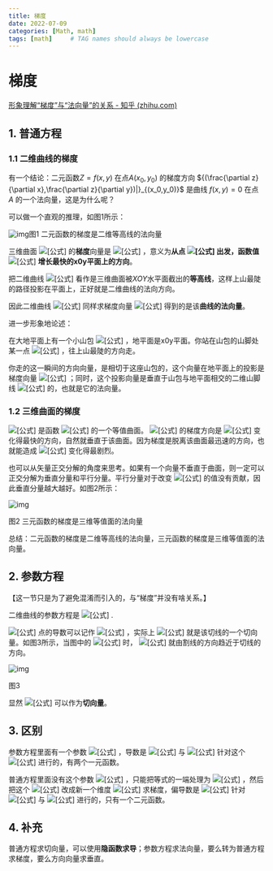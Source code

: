 ```yaml
---
title: 梯度
date: 2022-07-09
categories: [Math, math]
tags: [math]     # TAG names should always be lowercase
---
```

# 梯度

[形象理解“梯度”与“法向量”的关系 - 知乎 (zhihu.com)](https://zhuanlan.zhihu.com/p/62718992)

## 1. 普通方程

### 1.1 二维曲线的梯度

有一个结论：二元函数$Z=f(x,y)$ 在点$A(x_0,y_0)$  的梯度方向 ${(\frac{\partial z}{\partial x},\frac{\partial z}{\partial y})|}_{(x_0,y_0)}$ 是曲线 $f(x,y)=0$ 在点 $A$ 的一个法向量，这是为什么呢？

可以做一个直观的推理，如图1所示：

![img](D:\Typora\md_Document\math\imgs\梯度1.png)图1 二元函数的梯度是二维等高线的法向量

三维曲面 ![[公式]](https://www.zhihu.com/equation?tex=z%3Df%28x%2C+y%29) 的**梯度**向量是 ![[公式]](https://www.zhihu.com/equation?tex=%5Cnabla+z%3D%5Cleft%28%5Cfrac%7B%5Cpartial+z%7D%7B%5Cpartial+x%7D%2C+%5Cfrac%7B%5Cpartial+z%7D%7B%5Cpartial+y%7D%5Cright%29) ，意义为**从点 ![[公式]](https://www.zhihu.com/equation?tex=%28x%2Cy%29) 出发，函数值** ![[公式]](https://www.zhihu.com/equation?tex=z) **增长最快的x0y平面上的方向**。

把二维曲线 ![[公式]](https://www.zhihu.com/equation?tex=f%28x%2C+y%29%3D0) 看作是三维曲面被$XOY$水平面截出的**等高线**，这样上山最陡的路径投影在平面上，正好就是二维曲线的法向方向。

因此二维曲线 ![[公式]](https://www.zhihu.com/equation?tex=f%28x%2C+y%29%3D0) 同样求梯度向量 ![[公式]](https://www.zhihu.com/equation?tex=%5Cleft%28%5Cfrac%7B%5Cpartial+f%7D%7B%5Cpartial+x%7D%2C+%5Cfrac%7B%5Cpartial+f%7D%7B%5Cpartial+y%7D%5Cright%29) 得到的是该**曲线的法向量**。



进一步形象地论述：

在大地平面上有一个小山包 ![[公式]](https://www.zhihu.com/equation?tex=z%3Df%28x%2C+y%29) ，地平面是x0y平面。你站在山包的山脚处某一点 ![[公式]](https://www.zhihu.com/equation?tex=A%28x_0%2Cy_0%29) ，往上山最陡的方向走。

你走的这一瞬间的方向向量，是相切于这座山包的，这个向量在地平面上的投影是梯度向量 ![[公式]](https://www.zhihu.com/equation?tex=%5Cleft%28%5Cfrac%7B%5Cpartial+f%7D%7B%5Cpartial+x%7D%2C+%5Cfrac%7B%5Cpartial+f%7D%7B%5Cpartial+y%7D%5Cright%29) ；同时，这个投影向量是垂直于山包与地平面相交的二维山脚线 ![[公式]](https://www.zhihu.com/equation?tex=f%28x%2Cy%29%3D0) 的，也就是它的法向量。

### 1.2 三维曲面的梯度

![[公式]](https://www.zhihu.com/equation?tex=f%28x%2Cy%2Cz%29%3D0) 是函数 ![[公式]](https://www.zhihu.com/equation?tex=w%3Df%28x%2Cy%2Cz%29) 的一个等值曲面。 ![[公式]](https://www.zhihu.com/equation?tex=w) 的梯度方向是 ![[公式]](https://www.zhihu.com/equation?tex=w) 变化得最快的方向，自然就垂直于该曲面。因为梯度是脱离该曲面最迅速的方向，也就能造成 ![[公式]](https://www.zhihu.com/equation?tex=w) 变化得最剧烈。

也可以从矢量正交分解的角度来思考。如果有一个向量不垂直于曲面，则一定可以正交分解为垂直分量和平行分量。平行分量对于改变 ![[公式]](https://www.zhihu.com/equation?tex=w) 的值没有贡献，因此垂直分量越大越好。如图2所示：

![img](D:\Typora\md_Document\math\imgs\梯度2.jpg)

图2 三元函数的梯度是三维等值面的法向量

总结：二元函数的梯度是二维等高线的法向量，三元函数的梯度是三维等值面的法向量。

## 2. 参数方程

【这一节只是为了避免混淆而引入的，与“梯度”并没有啥关系。】

二维曲线的参数方程是 ![[公式]](https://www.zhihu.com/equation?tex=%5Cbegin%7Bcases%7D+x%3Da%28t%29%5C%5C+y%3Db%28t%29%5C%5C+%5Cend%7Bcases%7D) .

![[公式]](https://www.zhihu.com/equation?tex=%28x%2Cy%29) 点的导数可以记作 ![[公式]](https://www.zhihu.com/equation?tex=%5Cfrac%7Bdy%7D%7Bdx%7D) ，实际上 ![[公式]](https://www.zhihu.com/equation?tex=%28dx%2Cdy%29) 就是该切线的一个切向量。如图3所示，当图中的 ![[公式]](https://www.zhihu.com/equation?tex=%5CDelta+x%5Cto0) 时， ![[公式]](https://www.zhihu.com/equation?tex=%28%5CDelta+x%2C%5CDelta+y%29) 就由割线的方向趋近于切线的方向。

![img](D:\Typora\md_Document\math\imgs\梯度3.jpg)

图3

显然 ![[公式]](https://www.zhihu.com/equation?tex=%28dx%2Cdy%29%5Cparallel%5Cleft%28%5Cfrac%7Bdx%7D%7Bdt%7D%2C%5Cfrac%7Bdy%7D%7Bdt%7D%5Cright%29%3D%28a%27%28t%29%2Cb%27%28t%29%29) 可以作为**切向量**。

## 3. 区别

参数方程里面有一个参数 ![[公式]](https://www.zhihu.com/equation?tex=t) ，导数是 ![[公式]](https://www.zhihu.com/equation?tex=x) 与 ![[公式]](https://www.zhihu.com/equation?tex=y) 针对这个 ![[公式]](https://www.zhihu.com/equation?tex=t) 进行的，有两个一元函数。

普通方程里面没有这个参数 ![[公式]](https://www.zhihu.com/equation?tex=t) ，只能把等式的一端处理为 ![[公式]](https://www.zhihu.com/equation?tex=0) ，然后把这个 ![[公式]](https://www.zhihu.com/equation?tex=0) 改成新一个维度 ![[公式]](https://www.zhihu.com/equation?tex=z) 求梯度，偏导数是 ![[公式]](https://www.zhihu.com/equation?tex=z) 针对 ![[公式]](https://www.zhihu.com/equation?tex=x) 与 ![[公式]](https://www.zhihu.com/equation?tex=y) 进行的，只有一个二元函数。

## 4. 补充

普通方程求切向量，可以使用**隐函数求导**；参数方程求法向量，要么转为普通方程求梯度，要么方向向量求垂直。
